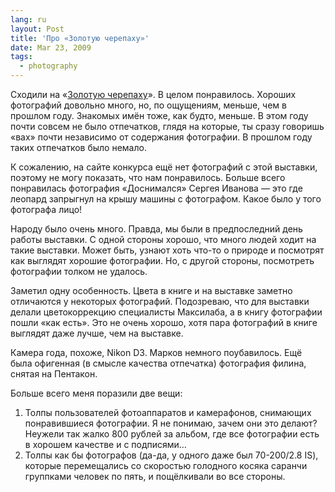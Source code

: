 ```yaml
---
lang: ru
layout: Post
title: 'Про «Золотую черепаху»'
date: Mar 23, 2009
tags:
  - photography
---
```


Сходили на «[Золотую черепаху](http://animalphoto.ru/ 'Сайт фотоконкурса «Золотая черепаха»')». В целом понравилось. Хороших фотографий довольно много, но, по ощущениям, меньше, чем в прошлом году. Знакомых имён тоже, как будто, меньше. В этом году почти совсем не было отпечатков, глядя на которые, ты сразу говоришь «вах» почти независимо от содержания фотографии. В прошлом году таких отпечатков было немало.

К сожалению, на сайте конкурса ещё нет фотографий с этой выставки, поэтому не могу показать, что нам понравилось. Больше всего понравилась фотография «Доснимался» Сергея Иванова — это где леопард запрыгнул на крышу машины с фотографом. Какое было у того фотографа лицо!

Народу было очень много. Правда, мы были в предпоследний день работы выставки. С одной стороны хорошо, что много людей ходит на такие выставки. Может быть, узнают хоть что-то о природе и посмотрят как выглядят хорошие фотографии. Но, с другой стороны, посмотреть фотографии толком не удалось.

<!--more-->

Заметил одну особенность. Цвета в книге и на выставке заметно отличаются у некоторых фотографий. Подозреваю, что для выставки делали цветокоррекцию специалисты Максилаба, а в книгу фотографии пошли «как есть». Это не очень хорошо, хотя пара фотографий в книге выглядят даже лучше, чем на выставке.

Камера года, похоже, Nikon D3. Марков немного поубавилось. Ещё была офигенная (в смысле качества отпечатка) фотография филина, снятая на Пентакон.

Больше всего меня поразили две вещи:

1. Толпы пользователей фотоаппаратов и камерафонов, снимающих понравившиеся фотографии. Я не понимаю, зачем они это делают? Неужели так жалко 800 рублей за альбом, где все фотографии есть в хорошем качестве и с подписями…
2. Толпы как бы фотографов (да-да, у одного даже был 70-200/2.8 IS), которые перемещались со скоростью голодного косяка саранчи группками человек по пять, и пощёлкивали во все стороны.
